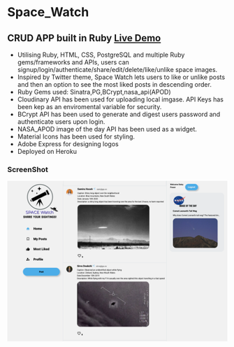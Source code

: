 # Space_Watch
## CRUD APP built in Ruby  <a href="https://space-watch.herokuapp.com/"> Live Demo </a>



- Utilising Ruby, HTML, CSS, PostgreSQL and multiple Ruby gems/frameworks and APIs, users can signup/login/authenticate/share/edit/delete/like/unlike space images.
- Inspired by Twitter theme, Space Watch lets users to like or unlike posts and then an option to see the most liked posts in descending order. 
- Ruby Gems used: Sinatra,PG,BCrypt,nasa_api(APOD)
- Cloudinary API has been used for uploading local imgase. API Keys has been kep as an enviromental variable for security.
- BCrypt API has been used to generate and digest users password and authenticate users upon login.
- NASA_APOD image of the day API has been used as a widget.
- Material Icons has been used for styling.
- Adobe Express for designing logos
- Deployed on Heroku

### ScreenShot
![Screenshot](screenshot_space.png)

